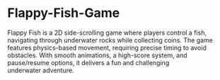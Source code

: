 # Flappy-Fish-Game
Flappy Fish is a 2D side-scrolling game where players control a fish, navigating through underwater rocks while collecting coins. The game features physics-based movement, requiring precise timing to avoid obstacles. With smooth animations, a high-score system, and pause/resume options, it delivers a fun and challenging underwater adventure.
